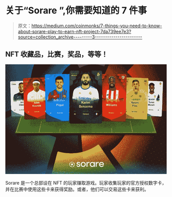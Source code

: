 # 关于“Sorare ”,你需要知道的 7 件事

> 原文：<https://medium.com/coinmonks/7-things-you-need-to-know-about-sorare-play-to-earn-nft-project-7da739ee7e3?source=collection_archive---------3----------------------->

## NFT 收藏品，比赛，奖品，等等！

![](img/cff54b66d74eaa3bdfa4989eacee1987.png)

Sorare 是一个总部设在 NFT 的玩家赚取游戏。玩家收集玩家的官方授权数字卡，并在比赛中使用这些卡来获得奖励。或者，他们可以交易这些卡来获利。